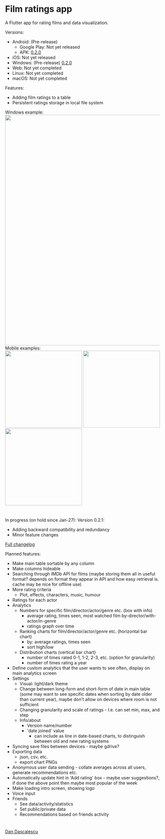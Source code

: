 # Film ratings app
A Flutter app for rating films and data visualization.

Versions:
 - Android: (Pre-release)
   - Google Play: Not yet released
   - APK: [0.2.0](https://github.com/ddascalescu/app-film-ratings/releases/tag/v0.2.0-alpha-android)
 - iOS: Not yet released
 - Windows: (Pre-release) [0.2.0](https://github.com/ddascalescu/app-film-ratings/releases/tag/v0.2.0-alpha)
 - Web: Not yet completed
 - Linux: Not yet completed
 - macOS: Not yet completed

Features:
 - Adding film ratings to a table
 - Persistent ratings storage in local file system

Windows example:  
<img src="../assets/assets/windows_main.png?raw=true" width="750">  
Mobile examples:  
<img src="../assets/assets/xperia_main.png?raw=true" width="250">
<img src="../assets/assets/xperia_dialog_add.png?raw=true" width="250">
<img src="../assets/assets/xperia_dialog_details.png?raw=true" width="250">

#

In progress (on hold since Jan-27): Version 0.2.1:
 - Adding backward compatibility and redundancy
 - Minor feature changes

[Full changelog](https://github.com/ddascalescu/app-film-ratings/blob/main/changelog.txt)

Planned features:
 - Make main table sortable by any column
 - Make columns hideable
 - Searching through IMDb API for films (maybe storing them all in useful format? depends on format they appear in API and how easy retrieval is. cache may be nice for offline use)
 - More rating criteria
   - Plot, effects, characters, music, humour
 - Ratings for each actor
 - Analytics
   - Numbers for specific film/director/actor/genre etc. (box with info)
     - average rating, times seen, most watched film by-director/with-actor/in-genre
     - ratings graph over time
   - Ranking charts for film/director/actor/genre etc. (horizontal bar chart)
     - by: average ratings, times seen
     - sort high/low
   - Distribution charts (vertical bar chart)
     - number of times rated 0-1, 1-2, 2-3, etc. (option for granularity)
     - number of times rating a year
 - Define custom analytics that the user wants to see often, display on main analytics screen
 - Settings
   - Visual: light/dark theme
   - Change between long-form and short-form of date in main table (some may want to see specific dates when sorting by date older than current year), maybe don't allow on devices where room is not sufficient
   - Changing granularity and scale of ratings - I.e. can set min, max, and step
   - Info/about
     - Version name/number
     - 'date joined' value
       - can include as line in date-based charts, to distinguish between old and new rating systems
 - Syncing save files between devices - maybe gdrive?
 - Exporting data
   - json, csv, etc.
   - export chart PNGs
 - Anonymous user data sending - collate averages across all users, generate recommendations etc.
 - Automatically update hint in 'Add rating' box - maybe user suggestions?, if done the above point then maybe most popular of the week
 - Make loading intro screen, showing logo
 - Voice input
 - Friends
   - See data/activity/statistics
   - Set public/private data
   - Recommendations based on friends activity
 
#
[Dan Dascalescu](https://github.com/ddascalescu)
